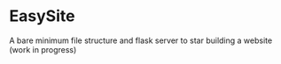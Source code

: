 # EasySite
A bare minimum file structure and flask server to star building a website (work in progress)
